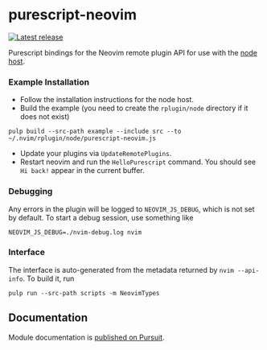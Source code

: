 # purescript-neovim

[![Latest release](http://img.shields.io/github/release/megalord/purescript-neovim.svg)](https://github.com/megalord/purescript-neovim/releases)

Purescript bindings for the Neovim remote plugin API for use with the [node host](https://github.com/neovim/node-host).

### Example Installation

* Follow the installation instructions for the node host.
* Build the example (you need to create the `rplugin/node` directory if it does not exist)
```
pulp build --src-path example --include src --to ~/.nvim/rplugin/node/purescript-neovim.js
```
* Update your plugins via `UpdateRemotePlugins`.
* Restart neovim and run the `HelloPurescript` command.  You should see `Hi back!` appear in the current buffer.


### Debugging

Any errors in the plugin will be logged to `NEOVIM_JS_DEBUG`, which is not set by default.  To start a debug session, use something like
```
NEOVIM_JS_DEBUG=./nvim-debug.log nvim
```


### Interface

The interface is auto-generated from the metadata returned by `nvim --api-info`.  To build it, run
```
pulp run --src-path scripts -m NeovimTypes
```

## Documentation

Module documentation is [published on Pursuit](http://pursuit.purescript.org/packages/purescript-neovim).
